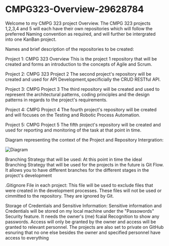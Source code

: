 # CMPG323-Overview-29628784

Welcome to my CMPG 323 project Overview. The CMPG 323 projects 1,2,3,4 and 5 will each have their own repositories which will follow the preferred Naming convention as required, and will further be intergrated into one KanBan project.

Names and brief description of the repositories to be created:

Project 1: CMPG 323 Overview
This is the project 1 repository that will be created and forms an introduction to the concepts of Agile and Scrum.

Project 2: CMPG 323 Project 2
The second project's repository will be created and used for API Development,specificially the CRUD RESTful API.

Project 3: CMPG Project 3
The third repository will be created and used to represent the architectural patterns, coding principles and the design patterns in regards to the project's requirements.

Project 4: CMPG Project 4
The fourth project's repository will be created and will focuses on the Testing and Robotic Process Automation.

Project 5: CMPG Project 5
The fifth project's repository will be created and used for reporting and monitoring of the task at that point in time. 


Diagram representing the context of the Project and Repository Intergration: 

![Diagram](https://github.com/Geenah007/CMPG323-Overview-29628784/assets/129061198/ae8a36d1-3363-4c96-8939-0bbdd0153801)

Branching Strategy that will be used: 
At this point in time the ideal Branching Strategy that will be used for the projects in the future is Git Flow. It allows you to   have different branches for the different stages in the project's development  

.Gitignore File in each project: 
This file will be used to exclude files that were created in the development processes. These files will not be used or cimmitted to the repository. They are ignored by Git. 

Storage of Credentials and Sensitive Information: 
Sensitive information and Credentials will be stored on my local machine under the "Passowords" Security feature. It needs the owner's (me) fcaial Recognition to show any passwords. Access will only be granted by the owner and access will be granted to relevant personnel. The projects are also set to private on GitHub esnuring that no one else besides the owner and specified personnel have access to everything  





  

